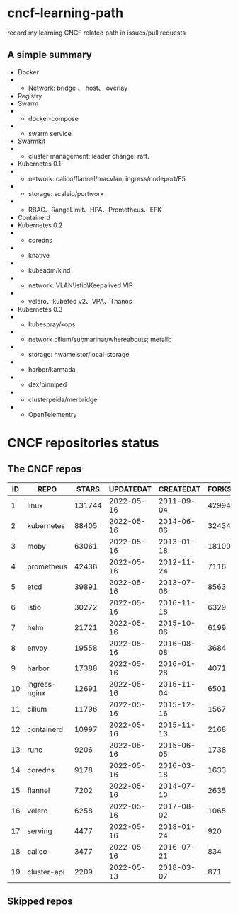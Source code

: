 # cncf-learning-path
record my learning CNCF related path in issues/pull requests

## A simple summary
- Docker
- - Network: bridge 、 host、 overlay
- Registry
- Swarm
- - docker-compose
- - swarm service
- Swarmkit
- - cluster management; leader change: raft.
- Kubernetes 0.1
- - network: calico/flannel/macvlan; ingress/nodeport/F5
- - storage: scaleio/portworx
- - RBAC、RangeLimit、HPA、Prometheus、EFK
- Containerd
- Kubernetes 0.2
- - coredns
- - knative
- - kubeadm/kind
- - network: VLAN\istio\Keepalived VIP
- - velero、kubefed v2、VPA、Thanos
- Kubernetes 0.3
- - kubespray/kops
- - network cilium/submarinar/whereabouts; metallb
- - storage: hwameistor/local-storage
- - harbor/karmada
- - dex/pinniped
- - clusterpeida/merbridge
- - OpenTelementry

# CNCF repositories status
<!--START_SECTION:github_repos-->
## The CNCF repos
| ID |     REPO      | STARS  | UPDATEDAT  | CREATEDAT  | FORKSCOUNT |
|----|---------------|--------|------------|------------|------------|
|  1 | linux         | 131744 | 2022-05-16 | 2011-09-04 |      42994 |
|  2 | kubernetes    |  88405 | 2022-05-16 | 2014-06-06 |      32434 |
|  3 | moby          |  63061 | 2022-05-16 | 2013-01-18 |      18100 |
|  4 | prometheus    |  42436 | 2022-05-16 | 2012-11-24 |       7116 |
|  5 | etcd          |  39891 | 2022-05-16 | 2013-07-06 |       8563 |
|  6 | istio         |  30272 | 2022-05-16 | 2016-11-18 |       6329 |
|  7 | helm          |  21721 | 2022-05-16 | 2015-10-06 |       6199 |
|  8 | envoy         |  19558 | 2022-05-16 | 2016-08-08 |       3684 |
|  9 | harbor        |  17388 | 2022-05-16 | 2016-01-28 |       4071 |
| 10 | ingress-nginx |  12691 | 2022-05-16 | 2016-11-04 |       6501 |
| 11 | cilium        |  11796 | 2022-05-16 | 2015-12-16 |       1567 |
| 12 | containerd    |  10997 | 2022-05-16 | 2015-11-13 |       2168 |
| 13 | runc          |   9206 | 2022-05-16 | 2015-06-05 |       1738 |
| 14 | coredns       |   9178 | 2022-05-16 | 2016-03-18 |       1633 |
| 15 | flannel       |   7202 | 2022-05-16 | 2014-07-10 |       2635 |
| 16 | velero        |   6258 | 2022-05-16 | 2017-08-02 |       1065 |
| 17 | serving       |   4477 | 2022-05-16 | 2018-01-24 |        920 |
| 18 | calico        |   3477 | 2022-05-16 | 2016-07-21 |        834 |
| 19 | cluster-api   |   2209 | 2022-05-13 | 2018-03-07 |        871 |



## Skipped repos
<!--END_SECTION:github_repos-->
